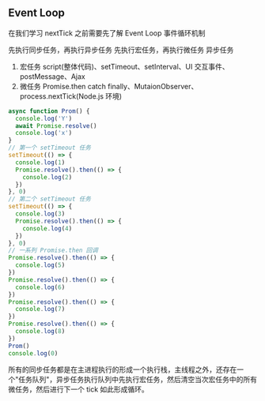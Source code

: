 ## Event Loop

在我们学习 nextTick 之前需要先了解 Event Loop 事件循环机制

先执行同步任务，再执行异步任务
先执行宏任务，再执行微任务
异步任务

1. 宏任务
   script(整体代码)、setTimeout、setInterval、UI 交互事件、postMessage、Ajax
2. 微任务
   Promise.then catch finally、MutaionObserver、process.nextTick(Node.js 环境)

```js
async function Prom() {
  console.log('Y')
  await Promise.resolve()
  console.log('x')
}
// 第一个 setTimeout 任务
setTimeout(() => {
  console.log(1)
  Promise.resolve().then(() => {
    console.log(2)
  })
}, 0)
// 第二个 setTimeout 任务
setTimeout(() => {
  console.log(3)
  Promise.resolve().then(() => {
    console.log(4)
  })
}, 0)
// 一系列 Promise.then 回调
Promise.resolve().then(() => {
  console.log(5)
})
Promise.resolve().then(() => {
  console.log(6)
})
Promise.resolve().then(() => {
  console.log(7)
})
Promise.resolve().then(() => {
  console.log(8)
})
Prom()
console.log(0)
```

所有的同步任务都是在主进程执行的形成一个执行栈，主线程之外，还存在一个"任务队列"，异步任务执行队列中先执行宏任务，然后清空当次宏任务中的所有微任务，然后进行下一个 tick 如此形成循环。
